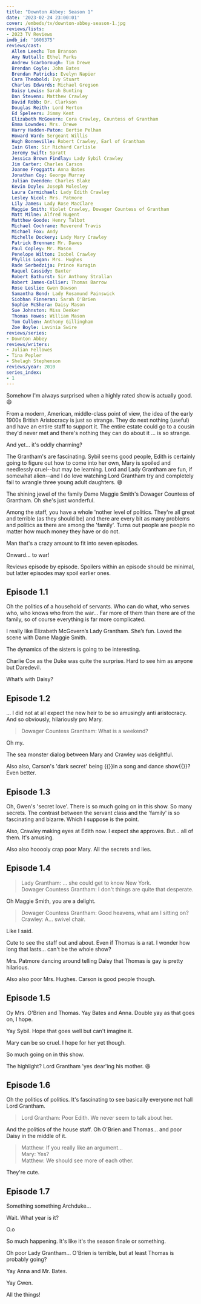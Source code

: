 ```yaml
---
title: "Downton Abbey: Season 1"
date: '2023-02-24 23:00:01'
cover: /embeds/tv/downton-abbey-season-1.jpg
reviews/lists:
- 2023 TV Reviews
imdb_id: '1606375'
reviews/cast:
  Allen Leech: Tom Branson
  Amy Nuttall: Ethel Parks
  Andrew Scarborough: Tim Drewe
  Brendan Coyle: John Bates
  Brendan Patricks: Evelyn Napier
  Cara Theobold: Ivy Stuart
  Charles Edwards: Michael Gregson
  Daisy Lewis: Sarah Bunting
  Dan Stevens: Matthew Crawley
  David Robb: Dr. Clarkson
  Douglas Reith: Lord Merton
  Ed Speleers: Jimmy Kent
  Elizabeth McGovern: Cora Crawley, Countess of Grantham
  Emma Lowndes: Mrs. Drewe
  Harry Hadden-Paton: Bertie Pelham
  Howard Ward: Sergeant Willis
  Hugh Bonneville: Robert Crawley, Earl of Grantham
  Iain Glen: Sir Richard Carlisle
  Jeremy Swift: Spratt
  Jessica Brown Findlay: Lady Sybil Crawley
  Jim Carter: Charles Carson
  Joanne Froggatt: Anna Bates
  Jonathan Coy: George Murray
  Julian Ovenden: Charles Blake
  Kevin Doyle: Joseph Molesley
  Laura Carmichael: Lady Edith Crawley
  Lesley Nicol: Mrs. Patmore
  Lily James: Lady Rose MacClare
  Maggie Smith: Violet Crawley, Dowager Countess of Grantham
  Matt Milne: Alfred Nugent
  Matthew Goode: Henry Talbot
  Michael Cochrane: Reverend Travis
  Michael Fox: Andy
  Michelle Dockery: Lady Mary Crawley
  Patrick Brennan: Mr. Dawes
  Paul Copley: Mr. Mason
  Penelope Wilton: Isobel Crawley
  Phyllis Logan: Mrs. Hughes
  Rade Serbedzija: Prince Kuragin
  Raquel Cassidy: Baxter
  Robert Bathurst: Sir Anthony Strallan
  Robert James-Collier: Thomas Barrow
  Rose Leslie: Gwen Dawson
  Samantha Bond: Lady Rosamund Painswick
  Siobhan Finneran: Sarah O'Brien
  Sophie McShera: Daisy Mason
  Sue Johnston: Miss Denker
  Thomas Howes: William Mason
  Tom Cullen: Anthony Gillingham
  Zoe Boyle: Lavinia Swire
reviews/series:
- Downton Abbey
reviews/writers:
- Julian Fellowes
- Tina Pepler
- Shelagh Stephenson
reviews/year: 2010
series_index:
- 1
---
```

Somehow I'm always surprised when a highly rated show is actually good. :smile:

From a modern, American, middle-class point of view, the idea of the early 1900s British Aristocracy is just so strange. They do next nothing (useful) and have an entire staff to support it. The entire estate could go to a cousin they'd never met and there's nothing they can do about it ... is so strange.

And yet... it's oddly charming? 

The Grantham's are fascinating. Sybil seems good people, Edith is certainly going to figure out how to come into her own, Mary is spoiled and needlessly cruel--but may be learning. Lord and Lady Grantham are fun, if somewhat alien--and I do love watching Lord Grantham try and completely fail to wrangle three young adult daughters. :smile:

The shining jewel of the family Dame Maggie Smith's Dowager Countess of Grantham. Oh she's just wonderful. 

Among the staff, you have a whole 'nother level of politics. They're all great and terrible (as they should be) and there are every bit as many problems and politics as there are among the 'family'. Turns out people are people no matter how much money they have or do not. 

Man that's a crazy amount to fit into seven episodes. 

Onward... to war!

<!--more-->

Reviews episode by episode. Spoilers within an episode should be minimal, but latter episodes may spoil earlier ones. 

## Episode 1.1

Oh the politics of a household of servants. Who can do what, who serves who, who knows who from the war… Far more of them than there are of the family, so of course everything is far more complicated. 

I really like Elizabeth McGovern’s Lady Grantham. She’s fun. Loved the scene with Dame Maggie Smith. 

The dynamics of the sisters is going to be interesting. 

Charlie Cox as the Duke was quite the surprise. Hard to see him as anyone but Daredevil. 

What’s with Daisy?

## Episode 1.2

… I did not at all expect the new heir to be so amusingly anti aristocracy. And so obviously, hilariously pro Mary. 

> Dowager Countess Grantham: What is a weekend?  

Oh my. 

The sea monster dialog between Mary and Crawley was delightful. 

Also also, Carson's 'dark secret' being {{<spoiler>}}in a song and dance show{{</spoiler>}}? Even better. 

## Episode 1.3

Oh, Gwen's 'secret love'. There is so much going on in this show. So many secrets. The contrast between the servant class and the 'family' is so fascinating and bizarre. Which I suppose is the point. 

Also, Crawley making eyes at Edith now. I expect she approves. But... all of them. It's amusing. 

Also also hooooly crap poor Mary. All the secrets and lies. 

## Episode 1.4

> Lady Grantham: ... she could get to know New York.   
> Dowager Countess Grantham: I don't things are quite that desperate.   

Oh Maggie Smith, you are a delight. 

> Dowager Countess Grantham: Good heavens, what am I sitting on?  
> Crawley: A... swivel chair.   

Like I said. 

Cute to see the staff out and about. Even if Thomas is a rat. I wonder how long that lasts... can't be the whole show?

Mrs. Patmore dancing around telling Daisy that Thomas is gay is pretty hilarious. 

Also also poor Mrs. Hughes. Carson is good people though. 

## Episode 1.5

Oy Mrs. O'Brien and Thomas. Yay Bates and Anna. Double yay as that goes on, I hope. 

Yay Sybil. Hope that goes well but can't imagine it. 

Mary can be so cruel. I hope for her yet though. 

So much going on in this show. 

The highlight? Lord Grantham 'yes dear'ing his mother. 😆

## Episode 1.6

Oh the politics of politics. It's fascinating to see basically everyone not hall Lord Grantham. 

> Lord Grantham: Poor Edith. We never seem to talk about her.   

And the politics of the house staff. Oh O'Brien and Thomas... and poor Daisy in the middle of it. 

> Matthew: If you really like an argument...  
> Mary: Yes?  
> Matthew: We should see more of each other.   

They're cute. 

## Episode 1.7

Something something Archduke... 

Wait. What year is it? 

O.o

So much happening. It's like it's the season finale or something. 

Oh poor Lady Grantham... O'Brien is terrible, but at least Thomas is probably going? 

Yay Anna and Mr. Bates. 

Yay Gwen. 

All the things! 
